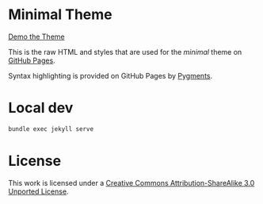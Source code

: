 # Minimal Theme

[Demo the Theme](http://orderedlist.github.com/minimal/)

This is the raw HTML and styles that are used for the *minimal* theme on [GitHub Pages](http://pages.github.com/).

Syntax highlighting is provided on GitHub Pages by [Pygments](http://pygments.org).


# Local dev

```bash
bundle exec jekyll serve
```

# License

This work is licensed under a [Creative Commons Attribution-ShareAlike 3.0 Unported License](http://creativecommons.org/licenses/by-sa/3.0/).



